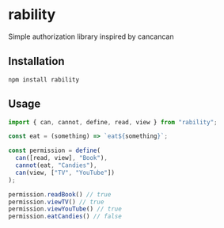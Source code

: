 # rability
Simple authorization library inspired by cancancan

## Installation
```
npm install rability
```

## Usage

```js
import { can, cannot, define, read, view } from "rability";

const eat = (something) => `eat${something}`;

const permission = define(
  can([read, view], "Book"),
  cannot(eat, "Candies"),
  can(view, ["TV", "YouTube"])
);

permission.readBook() // true
permission.viewTV() // true
permission.viewYouTube() // true
permission.eatCandies() // false
```
